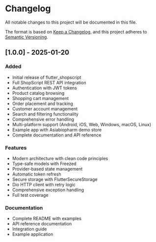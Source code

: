 # Changelog

All notable changes to this project will be documented in this file.

The format is based on [Keep a Changelog](https://keepachangelog.com/en/1.0.0/),
and this project adheres to [Semantic Versioning](https://semver.org/spec/v2.0.0.html).

## [1.0.0] - 2025-01-20

### Added
- Initial release of flutter_shopscript
- Full ShopScript REST API integration
- Authentication with JWT tokens
- Product catalog browsing
- Shopping cart management
- Order placement and tracking
- Customer account management
- Search and filtering functionality
- Comprehensive error handling
- Multi-platform support (Android, iOS, Web, Windows, macOS, Linux)
- Example app with Asiabiopharm demo store
- Complete documentation and API reference

### Features
- Modern architecture with clean code principles
- Type-safe models with Freezed
- Provider-based state management
- Automatic token refresh
- Secure storage with FlutterSecureStorage
- Dio HTTP client with retry logic
- Comprehensive exception handling
- Full test coverage

### Documentation
- Complete README with examples
- API reference documentation
- Integration guide
- Example application

